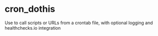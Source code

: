# cron_dothis
Use to call scripts or URLs from a crontab file, with optional logging and healthchecks.io integration
